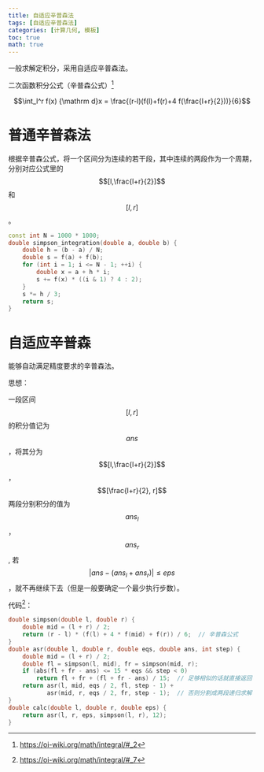 ```yaml
---
title: 自适应辛普森法
tags: [自适应辛普森法]
categories: [计算几何, 模板]
toc: true
math: true
---
```


一般求解定积分，采用自适应辛普森法。

二次函数积分公式（辛普森公式）[^simpson]

 $$\int_l^r f(x) {\mathrm d}x = \frac{(r-l)(f(l)+f(r)+4 f(\frac{l+r}{2}))}{6}$$

# 普通辛普森法

根据辛普森公式，将一个区间分为连续的若干段，其中连续的两段作为一个周期，分别对应公式里的 $$[l,\frac{l+r}{2}]$$和 $$[l,r]$$。

```cpp
const int N = 1000 * 1000;
double simpson_integration(double a, double b) {
    double h = (b - a) / N;
    double s = f(a) + f(b);
    for (int i = 1; i <= N - 1; ++i) {
        double x = a + h * i;
        s += f(x) * ((i & 1) ? 4 : 2);
    }
    s *= h / 3;
    return s;
}
```

# 自适应辛普森

能够自动满足精度要求的辛普森法。

思想：

一段区间 $$[l,r]$$的积分值记为 $$ans$$，将其分为 $$[l,\frac{l+r}{2}]$$， $$[\frac{l+r}{2}, r]$$两段分别积分的值为 $$ans_l$$， $$ans_r$$, 若 $$\lvert ans - \left(ans_l+ans_r\right)\rvert \le eps$$，就不再继续下去（但是一般要确定一个最少执行步数）。

代码[^code]：

```cpp
double simpson(double l, double r) {
    double mid = (l + r) / 2;
    return (r - l) * (f(l) + 4 * f(mid) + f(r)) / 6;  // 辛普森公式
}
double asr(double l, double r, double eqs, double ans, int step) {
    double mid = (l + r) / 2;
    double fl = simpson(l, mid), fr = simpson(mid, r);
    if (abs(fl + fr - ans) <= 15 * eqs && step < 0)
        return fl + fr + (fl + fr - ans) / 15;  // 足够相似的话就直接返回
    return asr(l, mid, eqs / 2, fl, step - 1) +
           asr(mid, r, eqs / 2, fr, step - 1);  // 否则分割成两段递归求解
}
double calc(double l, double r, double eps) {
    return asr(l, r, eps, simpson(l, r), 12);
}
```


[^simpson]: <https://oi-wiki.org/math/integral/#_2>
[^code]: <https://oi-wiki.org/math/integral/#_7>
